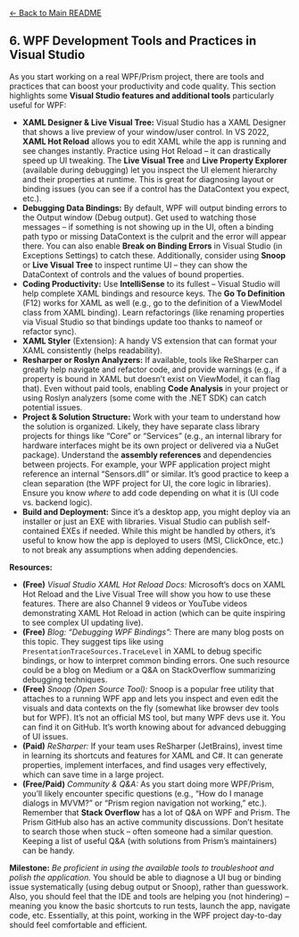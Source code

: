 [<- Back to Main README](../README.md)

## 6. WPF Development Tools and Practices in Visual Studio

As you start working on a real WPF/Prism project, there are tools and practices that can boost your productivity and code quality. This section highlights some **Visual Studio features and additional tools** particularly useful for WPF:

- **XAML Designer & Live Visual Tree:** Visual Studio has a XAML Designer that shows a live preview of your window/user control. In VS 2022, **XAML Hot Reload** allows you to edit XAML while the app is running and see changes instantly. Practice using Hot Reload – it can drastically speed up UI tweaking. The **Live Visual Tree** and **Live Property Explorer** (available during debugging) let you inspect the UI element hierarchy and their properties at runtime. This is great for diagnosing layout or binding issues (you can see if a control has the DataContext you expect, etc.).
- **Debugging Data Bindings:** By default, WPF will output binding errors to the Output window (Debug output). Get used to watching those messages – if something is not showing up in the UI, often a binding path typo or missing DataContext is the culprit and the error will appear there. You can also enable **Break on Binding Errors** in Visual Studio (in Exceptions Settings) to catch these. Additionally, consider using **Snoop** or **Live Visual Tree** to inspect runtime UI – they can show the DataContext of controls and the values of bound properties.
- **Coding Productivity:** Use **IntelliSense** to its fullest – Visual Studio will help complete XAML bindings and resource keys. The **Go To Definition** (F12) works for XAML as well (e.g., go to the definition of a ViewModel class from XAML binding). Learn refactorings (like renaming properties via Visual Studio so that bindings update too thanks to nameof or refactor sync).
- **XAML Styler** (Extension): A handy VS extension that can format your XAML consistently (helps readability).
- **Resharper or Roslyn Analyzers:** If available, tools like ReSharper can greatly help navigate and refactor code, and provide warnings (e.g., if a property is bound in XAML but doesn’t exist on ViewModel, it can flag that). Even without paid tools, enabling **Code Analysis** in your project or using Roslyn analyzers (some come with the .NET SDK) can catch potential issues.
- **Project & Solution Structure:** Work with your team to understand how the solution is organized. Likely, they have separate class library projects for things like “Core” or “Services” (e.g., an internal library for hardware interfaces might be its own project or delivered via a NuGet package). Understand the **assembly references** and dependencies between projects. For example, your WPF application project might reference an internal “Sensors.dll” or similar. It’s good practice to keep a clean separation (the WPF project for UI, the core logic in libraries). Ensure you know *where* to add code depending on what it is (UI code vs. backend logic).
- **Build and Deployment:** Since it’s a desktop app, you might deploy via an installer or just an EXE with libraries. Visual Studio can publish self-contained EXEs if needed. While this might be handled by others, it’s useful to know how the app is deployed to users (MSI, ClickOnce, etc.) to not break any assumptions when adding dependencies.

**Resources:**

- **(Free)** *Visual Studio XAML Hot Reload Docs:* Microsoft’s docs on XAML Hot Reload and the Live Visual Tree will show you how to use these features. There are also Channel 9 videos or YouTube videos demonstrating XAML Hot Reload in action (which can be quite inspiring to see complex UI updating live).
- **(Free)** *Blog: “Debugging WPF Bindings”:* There are many blog posts on this topic. They suggest tips like using `PresentationTraceSources.TraceLevel` in XAML to debug specific bindings, or how to interpret common binding errors. One such resource could be a blog on Medium or a Q&A on StackOverflow summarizing debugging techniques.
- **(Free)** *Snoop (Open Source Tool):* Snoop is a popular free utility that attaches to a running WPF app and lets you inspect and even edit the visuals and data contexts on the fly (somewhat like browser dev tools but for WPF). It’s not an official MS tool, but many WPF devs use it. You can find it on GitHub. It’s worth knowing about for advanced debugging of UI issues.
- **(Paid)** *ReSharper:* If your team uses ReSharper (JetBrains), invest time in learning its shortcuts and features for XAML and C#. It can generate properties, implement interfaces, and find usages very effectively, which can save time in a large project.
- **(Free/Paid)** *Community & Q&A:* As you start doing more WPF/Prism, you’ll likely encounter specific questions (e.g., “How do I manage dialogs in MVVM?” or “Prism region navigation not working,” etc.). Remember that **Stack Overflow** has a lot of Q&A on WPF and Prism. The Prism GitHub also has an active community discussions. Don’t hesitate to search those when stuck – often someone had a similar question. Keeping a list of useful Q&A (with solutions from Prism’s maintainers) can be handy.

**Milestone:** *Be proficient in using the available tools to troubleshoot and polish the application.* You should be able to diagnose a UI bug or binding issue systematically (using debug output or Snoop), rather than guesswork. Also, you should feel that the IDE and tools are helping you (not hindering) – meaning you know the basic shortcuts to run tests, launch the app, navigate code, etc. Essentially, at this point, working in the WPF project day-to-day should feel comfortable and efficient.